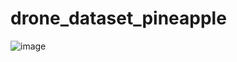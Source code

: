 # drone_dataset_pineapple

![image](https://github.com/user-attachments/assets/6e970645-48a9-46db-b05a-caa38533b565)

